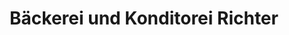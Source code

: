 ---
title: "Bäckerei und Konditorei Richter"
url: /pirna/baeckerei-und-konditorei-richter/
shop: Bäckerei
---